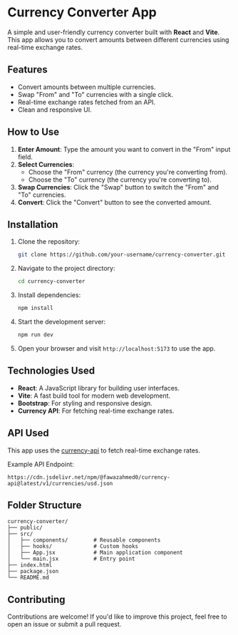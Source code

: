 # Currency Converter App

A simple and user-friendly currency converter built with **React** and **Vite**. This app allows you to convert amounts between different currencies using real-time exchange rates.

## Features

- Convert amounts between multiple currencies.
- Swap "From" and "To" currencies with a single click.
- Real-time exchange rates fetched from an API.
- Clean and responsive UI.

## How to Use

1. **Enter Amount**: Type the amount you want to convert in the "From" input field.
2. **Select Currencies**:
   - Choose the "From" currency (the currency you're converting from).
   - Choose the "To" currency (the currency you're converting to).
3. **Swap Currencies**: Click the "Swap" button to switch the "From" and "To" currencies.
4. **Convert**: Click the "Convert" button to see the converted amount.

## Installation

1. Clone the repository:
   ```bash
   git clone https://github.com/your-username/currency-converter.git
   ```
2. Navigate to the project directory:
   ```bash
   cd currency-converter
   ```
3. Install dependencies:
   ```bash
   npm install
   ```
4. Start the development server:
   ```bash
   npm run dev
   ```
5. Open your browser and visit `http://localhost:5173` to use the app.

## Technologies Used

- **React**: A JavaScript library for building user interfaces.
- **Vite**: A fast build tool for modern web development.
- **Bootstrap**: For styling and responsive design.
- **Currency API**: For fetching real-time exchange rates.

## API Used

This app uses the [currency-api](https://github.com/fawazahmed0/currency-api) to fetch real-time exchange rates.

Example API Endpoint:
```
https://cdn.jsdelivr.net/npm/@fawazahmed0/currency-api@latest/v1/currencies/usd.json
```

## Folder Structure

```
currency-converter/
├── public/
├── src/
│   ├── components/        # Reusable components
│   ├── hooks/             # Custom hooks
│   ├── App.jsx            # Main application component
│   └── main.jsx           # Entry point
├── index.html
├── package.json
└── README.md
```

## Contributing

Contributions are welcome! If you'd like to improve this project, feel free to open an issue or submit a pull request.
